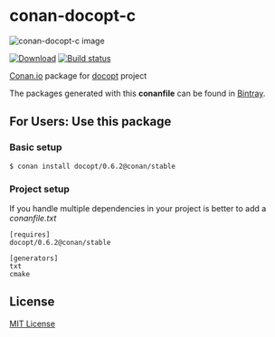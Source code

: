 # conan-docopt-c

![conan-docopt-c image](/images/conan-docopt-c.png)

[![Download](https://api.bintray.com/packages/conan-community/conan/docopt%3Aconan/images/download.svg)](https://bintray.com/conan-community/conan/docopt%3Aconan/_latestVersion)
[![Build status](https://ci.appveyor.com/api/projects/status/jyeh443gn0l0f3bi/branch/stable/0.6.2?svg=true)](https://ci.appveyor.com/project/memsharded/conan-docopt-c/branch/stable/0.6.2)

[Conan.io](https://conan.io) package for [docopt](https://bitbucket.org/docopt/docopt) project

The packages generated with this **conanfile** can be found in [Bintray](https://bintray.com/conan-community/conan/docopt%3Aconan).

## For Users: Use this package

### Basic setup

    $ conan install docopt/0.6.2@conan/stable

### Project setup

If you handle multiple dependencies in your project is better to add a *conanfile.txt*

    [requires]
    docopt/0.6.2@conan/stable

    [generators]
    txt
    cmake

## License

[MIT License](LICENSE)
